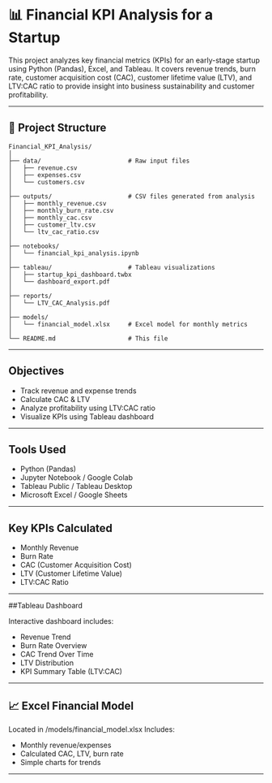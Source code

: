# 📊 Financial KPI Analysis for a Startup

This project analyzes key financial metrics (KPIs) for an early-stage startup using Python (Pandas), Excel, and Tableau. It covers revenue trends, burn rate, customer acquisition cost (CAC), customer lifetime value (LTV), and LTV\:CAC ratio to provide insight into business sustainability and customer profitability.

---

## 📁 Project Structure

```
Financial_KPI_Analysis/
│
├── data/                        # Raw input files
│   ├── revenue.csv
│   ├── expenses.csv
│   └── customers.csv
│
├── outputs/                     # CSV files generated from analysis
│   ├── monthly_revenue.csv
│   ├── monthly_burn_rate.csv
│   ├── monthly_cac.csv
│   ├── customer_ltv.csv
│   └── ltv_cac_ratio.csv
│
├── notebooks/
│   └── financial_kpi_analysis.ipynb
│
├── tableau/                     # Tableau visualizations
│   ├── startup_kpi_dashboard.twbx
│   └── dashboard_export.pdf
│
├── reports/
│   └── LTV_CAC_Analysis.pdf
│
├── models/
│   └── financial_model.xlsx     # Excel model for monthly metrics
│
└── README.md                    # This file
```

---

## Objectives

* Track revenue and expense trends
* Calculate CAC & LTV
* Analyze profitability using LTV\:CAC ratio
* Visualize KPIs using Tableau dashboard

---

## Tools Used

* Python (Pandas)
* Jupyter Notebook / Google Colab
* Tableau Public / Tableau Desktop
* Microsoft Excel / Google Sheets

---

##  Key KPIs Calculated

* Monthly Revenue
* Burn Rate
* CAC (Customer Acquisition Cost)
* LTV (Customer Lifetime Value)
* LTV\:CAC Ratio

---

##Tableau Dashboard

Interactive dashboard includes:

* Revenue Trend
* Burn Rate Overview
* CAC Trend Over Time
* LTV Distribution
* KPI Summary Table (LTV\:CAC)


---

## 📈 Excel Financial Model

Located in /models/financial\_model.xlsx
Includes:

* Monthly revenue/expenses
* Calculated CAC, LTV, burn rate
* Simple charts for trends

---
